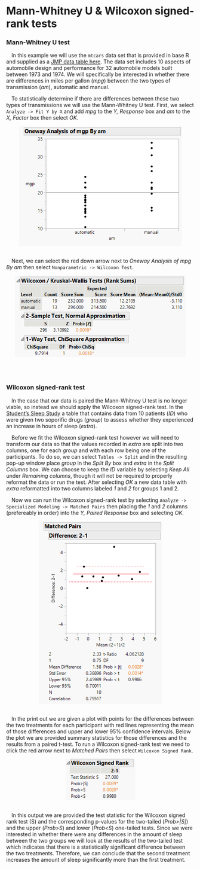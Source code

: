 
# Mann-Whitney U & Wilcoxon signed-rank tests

### Mann-Whitney U test

 In this example we will use the `mtcars` data set that is provided in
base R and supplied as a [JMP data table
here](https://github.com/tylerbg/DLC_stat_resources/tree/master/docs/JMP/dat/mtcars.jmp).
The data set includes 10 aspects of automobile design and performance
for 32 automobile models built between 1973 and 1974. We will
specifically be interested in whether there are differences in miles per
gallon (*mpg*) between the two types of transmission (*am*), automatic
and manual.

 To statistically determine if there are differences between these two
types of transmissions we will use the Mann-Whitney U test. First, we
select `Analyze -> Fit Y by X` and add *mpg* to the *Y, Response* box
and *am* to the *X, Factor* box then select *OK*.

<center>
<img src="img/Mann-Whitney-Wilcoxon/mtcars_MW.png" style="display: block; margin: auto;" />
</center>

<br>

 Next, we can select the red down arrow next to *Oneway Analysis of mpg
By am* then select `Nonparametric -> Wilcoxon Test`.

<center>
<img src="img/Mann-Whitney-Wilcoxon/mtcars_MW2.png" style="display: block; margin: auto;" />
</center>

<br>

 

### Wilcoxon signed-rank test

 In the case that our data is paired the Mann-Whitney U test is no
longer viable, so instead we should apply the Wilcoxon signed-rank test.
In the [Student’s Sleep
Study](https://github.com/tylerbg/DLC_stat_resources/tree/master/docs/JMP/dat/sleep.jmp)
a table that contains data from 10 patients (*ID*) who were given two
soporific drugs (*group*) to assess whether they experienced an increase
in hours of sleep (*extra*).

 Before we fit the Wilcoxon signed-rank test however we will need to
transform our data so that the values recorded in *extra* are split into
two columns, one for each *group* and with each row being one of the
participants. To do so, we can select `Tables -> Split` and in the
resulting pop-up window place *group* in the *Split By* box and *extra*
in the *Split Columns* box. We can choose to keep the *ID* variable by
selecting *Keep All* under *Remaining columns*, though it will not be
required to properly reformat the data or run the test. After selecting
*OK* a new data table with *extra* reformatted into two columns labeled
*1* and *2* for groups 1 and 2.

 Now we can run the Wilcoxon signed-rank test by selecting
`Analyze -> Specialized Modeling -> Matched Pairs` then placing the *1*
and *2* columns (prefereably in order) into the *Y, Paired Response* box
and selecting *OK*.

<center>
<img src="img/Mann-Whitney-Wilcoxon/sleep_Wilcoxon.png" style="display: block; margin: auto;" />
</center>

<br>

 In the print out we are given a plot with points for the differences
between the two treatments for each participant with red lines
representing the mean of those differences and upper and lower 95%
confidence intervals. Below the plot we are provided summary statistics
for those differences and the results from a paired t-test. To run a
Wilcoxon signed-rank test we need to click the red arrow next to
*Matched Pairs* then select `Wilcoxon Signed Rank`.

<center>
<img src="img/Mann-Whitney-Wilcoxon/sleep_Wilcoxon2.png" style="display: block; margin: auto;" />
</center>

<br>

 In this output we are provided the test statistic for the Wilcoxon
signed rank test (S) and the corresponding p-values for the two-tailed
(*Prob&gt;\|S\|*) and the upper (*Prob&gt;S*) and lower (*Prob&lt;S*)
one-tailed tests. Since we were interested in whether there were any
differences in the amount of sleep between the two groups we will look
at the results of the two-tailed test which indicates that there is a
statistically significant difference between the two treatments.
Therefore, we can conclude that the second treatment increases the
amount of sleep significantly more than the first treatment.
